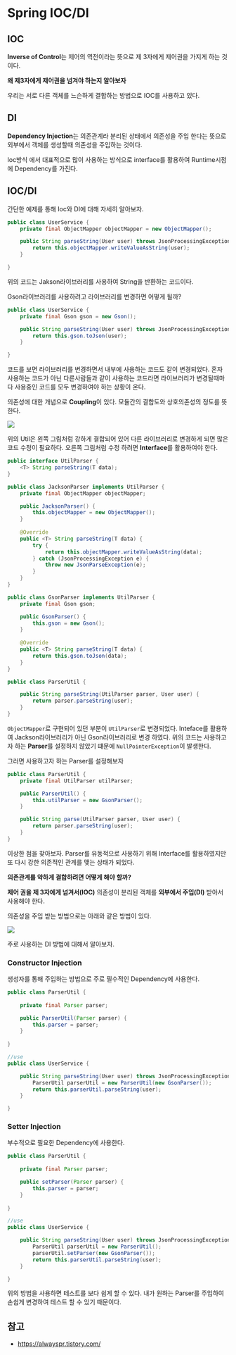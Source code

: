 # Spring IOC/DI



## IOC

**Inverse of Control**는 제어의 역전이라는 뜻으로 제 3자에게 제어권을 가지게 하는 것이다. 

**왜 제3자에게 제어권을 넘겨야 하는지 알아보자**



우리는 서로 다른 객체를 느슨하게 결합하는 방법으로 IOC를 사용하고 있다.



## DI

**Dependency Injection**는 의존관계라 분리된 상태에서 의존성을 주입 한다는 뜻으로 외부에서 객체를 생성할때 의존성을 주입하는 것이다.

Ioc방식 에서 대표적으로 많이 사용하는 방식으로 interface를 활용하여 Runtime시점에 Dependency를 가진다.



## IOC/DI

간단한 예제를 통해 Ioc와 DI에 대해 자세히 알아보자.

```java
public class UserService {
    private final ObjectMapper objectMapper = new ObjectMapper();

    public String parseString(User user) throws JsonProcessingException {
        return this.objectMapper.writeValueAsString(user);
    }

}
```

위의 코드는 Jakson라이브러리를 사용하여 String을 반환하는 코드이다. 

Gson라이브러리를 사용하려고 라이브러리를 변경하면 어떻게 될까?

```java
public class UserService {
    private final Gson gson = new Gson();

    public String parseString(User user) throws JsonProcessingException {
        return this.gson.toJson(user);
    }

}
```

코드를 보면 라이브러리를 변경하면서 내부에 사용하는 코드도 같이 변경되었다. 혼자 사용하는 코드가 아닌 다른사람들과 같이 사용하는 코드라면 라이브러리가 변경될때마다 사용중인 코드를 모두 변경하여야 하는 상황이 온다.

의존성에 대한 개념으로 **Coupling**이 있다. 모듈간의 결합도와 상호의존성의 정도를 뜻한다.

![](./images/coupling.png)



위의 Util은 왼쪽 그림처럼 강하게 결합되어 있어 다른 라이브러리로 변경하게 되면 많은 코드 수정이 필요하다. 오른쪽 그림처럼 수정 하려면 **Interface**를 활용하여야 한다.

```java
public interface UtilParser {
    <T> String parseString(T data);
}

public class JacksonParser implements UtilParser {
    private final ObjectMapper objectMapper;

    public JacksonParser() {
        this.objectMapper = new ObjectMapper();
    }
  
    @Override
    public <T> String parseString(T data) {
        try {
            return this.objectMapper.writeValueAsString(data);
        } catch (JsonProcessingException e) {
            throw new JsonParseException(e);
        }
    }
}

public class GsonParser implements UtilParser {
    private final Gson gson;

    public GsonParser() {
        this.gson = new Gson();
    }
  
  	@Override
    public <T> String parseString(T data) {
        return this.gson.toJson(data);
    }
}
```

```java
public class ParserUtil {

    public String parseString(UtilParser parser, User user) {
        return parser.parseString(user);
    }
}
```

`ObjectMapper`로 구현되어 있던 부분이 `UtilParser`로 변경되었다. Inteface를 활용하여 Jackson라이브러리가 아닌 Gson라이브러리로 변경 하였다. 위의 코드는 사용하고자 하는 **Parser**를 설정하지 않았기 떄문에 `NullPointerException`이 발생한다. 

그러면 사용하고자 하는 Parser를 설정해보자

```java
public class ParserUtil {
    private final UtilParser utilParser;

    public ParserUtil() {
        this.utilParser = new GsonParser();
    }

    public String parse(UtilParser parser, User user) {
        return parser.parseString(user);
    }
}
```

이상한 점을 찾아보자. Parser를 유동적으로 사용하기 위해 Interface를 활용하였지만 또 다시 강한 의존적인 관계를 맺는 상태가 되었다. 

**의존관계를 약하게 결합하려면 어떻게 해야 할까?**

**제어 권을 제 3자에게 넘겨서(IOC)** 의존성이 분리된 객체를 **외부에서 주입(DI)** 받아서 사용해야 한다.

의존성을 주입 받는 방법으로는 아래와 같은 방법이 있다.

![](./images/ioc.jpg)

주로 사용하는 DI 방법에 대해서 알아보자.

### Constructor Injection

생성자를 통해 주입하는 방법으로 주로 필수적인 Dependency에 사용한다.

```java
public class ParserUtil {
  
    private final Parser parser;

    public ParserUtil(Parser parser) {
        this.parser = parser;
    }
  
}

//use
public class UserService {

    public String parseString(User user) throws JsonProcessingException {
        ParserUtil parserUtil = new ParserUtil(new GsonParser());
        return this.parserUtil.parseString(user);
    }

}
```

### Setter Injection

부수적으로 필요한  Dependency에 사용한다.

```java
public class ParserUtil {
  
    private final Parser parser;

    public setParser(Parser parser) {
        this.parser = parser;
    }
  
}

//use
public class UserService {

    public String parseString(User user) throws JsonProcessingException {
        ParserUtil parserUtil = new ParserUtil();
        parserUtil.setParser(new GsonParser());
        return this.parserUtil.parseString(user);
    }

}
```



위의 방법을 사용하면 테스트를 보다 쉽게 할 수 있다. 내가 원하는 Parser를 주입하여 손쉽게 변경하여 테스트 할 수 있기 때문이다.



## 참고

- https://alwayspr.tistory.com/